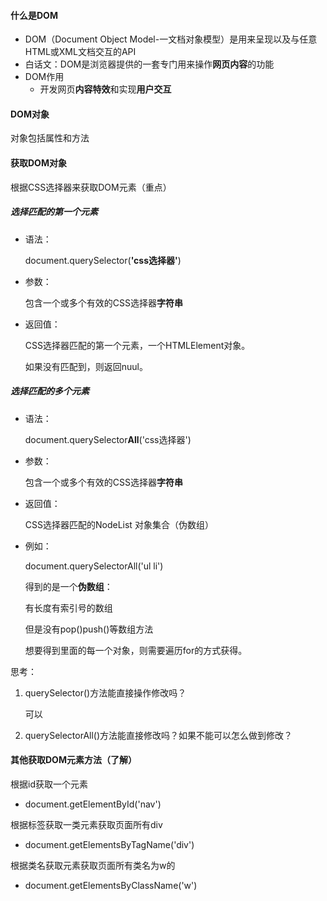 #### 什么是DOM

- DOM（Document Object Model-一文档对象模型）是用来呈现以及与任意HTML或XML文档交互的API
- 白话文：DOM是浏览器提供的一套专门用来操作**网页内容**的功能
- DOM作用
  - 开发网页**内容特效**和实现**用户交互**

#### DOM对象

对象包括属性和方法

#### 获取DOM对象

根据CSS选择器来获取DOM元素（重点）

##### 选择匹配的第一个元素

- 语法：

  document.querySelector(**'**css选择器**'**)

- 参数：

  包含一个或多个有效的CSS选择器**字符串**

- 返回值：

  CSS选择器匹配的第一个元素，一个HTMLElement对象。

  如果没有匹配到，则返回nuul。

##### 选择匹配的多个元素

- 语法：

  document.querySelector**All**('css选择器')

- 参数：

  包含一个或多个有效的CSS选择器**字符串**

- 返回值：

  CSS选择器匹配的NodeList 对象集合（伪数组）

- 例如：

  document.querySelectorAll('ul li')
  
  得到的是一个**伪数组**：
  
  有长度有索引号的数组
  
  但是没有pop()push()等数组方法
  
  想要得到里面的每一个对象，则需要遍历for的方式获得。

思考：

1. querySelector()方法能直接操作修改吗？

   可以

2. querySelectorAll()方法能直接修改吗？如果不能可以怎么做到修改？

#### 其他获取DOM元素方法（了解）

根据id获取一个元素

- document.getElementById('nav')

根据标签获取一类元素获取页面所有div

- document.getElementsByTagName('div')

根据类名获取元素获取页面所有类名为w的

- document.getElementsByClassName('w')


